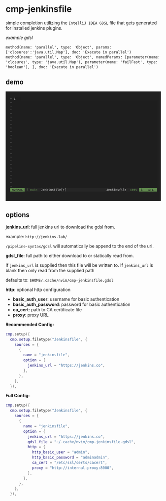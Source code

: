 # cmp-jenkinsfile

simple completion utilizing the `IntelliJ IDEA GDSL` file that gets generated for installed jenkins plugins. 

*example gdsl*

```
method(name: 'parallel', type: 'Object', params: ['closures':'java.util.Map'], doc: 'Execute in parallel')
method(name: 'parallel', type: 'Object', namedParams: [parameter(name: 'closures', type: 'java.util.Map'), parameter(name: 'failFast', type: 'boolean'), ], doc: 'Execute in parallel')
```

## demo

![example gif](./docs/example.gif)

## options

**jenkins_url**: full jenkins url to download the gdsl from.
  
example: `http://jenkins.lab/`

`/pipeline-syntax/gdsl` will automatically be append to the end of the url.

**gdsl_file**: full path to either download to or statically read from.

If `jenkins_url` is supplied then this file will be written to. If `jenkins_url` is blank then only read from the supplied path

defaults to: `$HOME/.cache/nvim/cmp-jenkinsfile.gdsl`

**http**: optional http configuration
- **basic_auth_user**: username for basic authentication
- **basic_auth_password**: password for basic authentication
- **ca_cert**: path to CA certificate file
- **proxy**: proxy URL

**Recommended Config:**

```lua
cmp.setup({
  cmp.setup.filetype("Jenkinsfile", {
    sources = {
      {
        name = "jenkinsfile",
        option = {
          jenkins_url = "https://jenkins.co",
        },
      },
    },
  }),
```

**Full Config:**

```lua
cmp.setup({
  cmp.setup.filetype("Jenkinsfile", {
    sources = {
      {
        name = "jenkinsfile",
        option = {
          jenkins_url = "https://jenkins.co",
          gdsl_file = "~/.cache/nvim/cmp-jenkinsfile.gdsl",
          http = {
            http_basic_user = "admin",
            http_basic_password = "adminadmin",
            ca_cert = "/etc/ssl/certs/cacert",
            proxy = "http://internal-proxy:8000",
          },
        },
      },
    },
  }),
```
